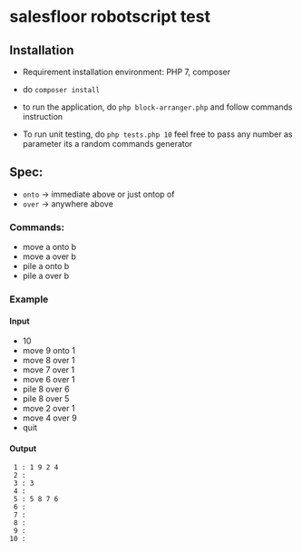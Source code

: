 # salesfloor robotscript test

## Installation
-  Requirement installation environment: PHP 7, composer
-  do ```composer install ```
- to run the application, do ``` php block-arranger.php ``` and follow commands instruction

- To run unit testing, do ``` php tests.php 10 ``` feel free to pass any number as parameter its a random commands
 generator

## Spec:
- `onto` -> immediate above or just ontop of
- `over` -> anywhere above 
### Commands:
 - move a onto b
 - move a over b
 - pile a onto b
 - pile a over b
  
### Example
#### Input
  - 10
  - move 9 onto 1
  - move 8 over 1
  - move 7 over 1
  - move 6 over 1
  - pile 8 over 6
  - pile 8 over 5
  - move 2 over 1
  - move 4 over 9
  - quit
  
#### Output
   ```
    1 : 1 9 2 4 
    2 : 
    3 : 3
    4 : 
    5 : 5 8 7 6
    6 : 
    7 :
    8 :
    9 :  
   10 :
   ```

